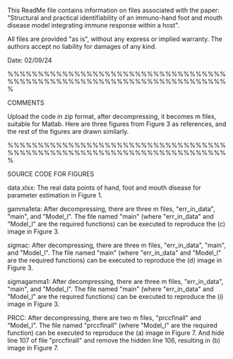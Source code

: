This ReadMe file contains information on files associated with the paper: "Structural and practical identifiability of an immuno-hand foot and mouth disease model integrating immune response  within a host".

All files are provided "as is", without any express or implied warranty. The authors accept no liability for damages of any kind. 

Date: 02/09/24

%%%%%%%%%%%%%%%%%%%%%%%%%%%%%%%%%%%%%%%%%%%%%%%%%%%%%%%%%%%%%%%%%%%%%%%%%

COMMENTS

Upload the code in zip format, after decompressing, it becomes m files, suitable for Matlab. Here are three figures from Figure 3 as references, and the rest of the figures are drawn similarly.

%%%%%%%%%%%%%%%%%%%%%%%%%%%%%%%%%%%%%%%%%%%%%%%%%%%%%%%%%%%%%%%%%%%%%%%%%

SOURCE CODE FOR FIGURES

data.xlsx: The real data points of hand, foot and mouth disease for parameter estimation in Figure 1.

gamma1eta: After decompressing, there are three m files, "err_in_data", "main", and "Model_l". The file named "main" (where "err_in_data" and "Model_l" are the required functions) can be executed to reproduce the (c) image in Figure 3.

sigmac: After decompressing, there are three m files, "err_in_data", "main", and "Model_l". The file named "main" (where "err_in_data" and "Model_l" are the required functions) can be executed to reproduce the (d) image in Figure 3.

sigmagamma1: After decompressing, there are three m files, "err_in_data", "main", and "Model_l". The file named "main" (where "err_in_data" and "Model_l" are the required functions) can be executed to reproduce the (i) image in Figure 3.

PRCC: After decompressing, there are two m files, "prccfinall" and "Model_l". The file named "prccfinall" (where "Model_l" are the required function) can be executed to reproduce the (a) image in Figure 7. And hide line 107 of file "prccfinall" and remove the hidden line 106, resulting in (b) image in Figure 7.
